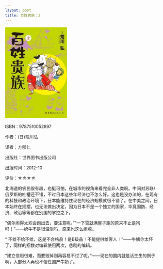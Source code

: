 ```yaml
---
layout: post
title: 百姓贵族：2
---
```

<img class="cover" title="9787510052897" src="/images/2012/11/9787510052897-204x300.jpg" alt="百姓贵族：2" width="204" height="300" />

ISBN：9787510052897

作者：(日)荒川弘

译者：方郁仁

出版社：世界图书出版公司

出版时间：2012-10

评价：☆☆☆☆

北海道的农民很有趣，也挺可怕，在城市的视角来看完全非人类啊。中间对苏联/俄罗斯的吐槽还不错，不过日本这些年经济也不怎么好。这也是没办法的，在现有的科技和政治环境下，日本能维持住现在的经济规模就很不错了。在中美之间，日本始终在摇摆，也无法做出决定，因为日本不是一个独立的国家，毕竟国防、经济、政治等等都在别国的掌控之下。

“偶尔闹得太欢会跑出去，要注意呢。”“一下雪就满屋子跑的原来不止是狗吗！”——奶牛不是很温驯吗，原来也这么闹腾。

“ 不给不给不给，这是不合格品！是B级品！不能提供给客人！”——牛姨你太坏了，同样的招数对编辑使用两次，悲剧的编辑。

“建立信用很难，而要毁掉则再容易不过了呢。”——现在的国内就是活生生的例子啊，大部分人再也不信任国产牛奶了。
